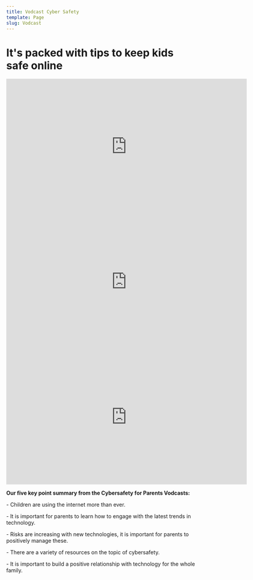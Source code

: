 ```yaml
---
title: Vodcast Cyber Safety
template: Page
slug: Vodcast
---
```

# It's packed with tips to keep kids safe online



<iframe src="https://player.vimeo.com/video/266241821" width="640" height="360" frameborder="0" webkitallowfullscreen mozallowfullscreen allowfullscreen></iframe>

<iframe src="https://player.vimeo.com/video/266227434" width="640" height="360" frameborder="0" webkitallowfullscreen mozallowfullscreen allowfullscreen></iframe>

<iframe src="https://player.vimeo.com/video/266220766" width="640" height="360" frameborder="0" webkitallowfullscreen mozallowfullscreen allowfullscreen></iframe>

**Our five key point summary from the Cybersafety for Parents Vodcasts:**

\- Children are using the internet more than ever.

\- It is important for parents to learn how to engage with the latest trends in technology.

\- Risks are increasing with new technologies, it is important for parents to positively manage these.

\- There are a variety of resources on the topic of cybersafety.

\- It is important to build a positive relationship with technology for the whole family.
